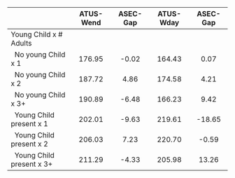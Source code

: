 
|                      |    ATUS-Wend |     ASEC-Gap |    ATUS-Wday |     ASEC-Gap |
| -------------------- | :----------: | :----------: | :----------: | :----------: |
| Young Child x # Adults |              |              |              |              |
| &nbsp;&nbsp;No young Child x 1 |       176.95 |        -0.02 |       164.43 |         0.07 |
| &nbsp;&nbsp;No young Child x 2 |       187.72 |         4.86 |       174.58 |         4.21 |
| &nbsp;&nbsp;No young Child x 3+ |       190.89 |        -6.48 |       166.23 |         9.42 |
| &nbsp;&nbsp;Young Child present x 1 |       202.01 |        -9.63 |       219.61 |       -18.65 |
| &nbsp;&nbsp;Young Child present x 2 |       206.03 |         7.23 |       220.70 |        -0.59 |
| &nbsp;&nbsp;Young Child present x 3+ |       211.29 |        -4.33 |       205.98 |        13.26 |

